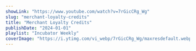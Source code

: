 ```yaml
---
showLink: "https://www.youtube.com/watch?v=7rGicCRg_Wg"
slug: "merchant-loyalty-credits"
title: "Merchant Loyalty Credits"
publishDate: "2024-01-01"
playlist: "Incubator Weekly"
coverImage: "https://i.ytimg.com/vi_webp/7rGicCRg_Wg/maxresdefault.webp"
---
```

